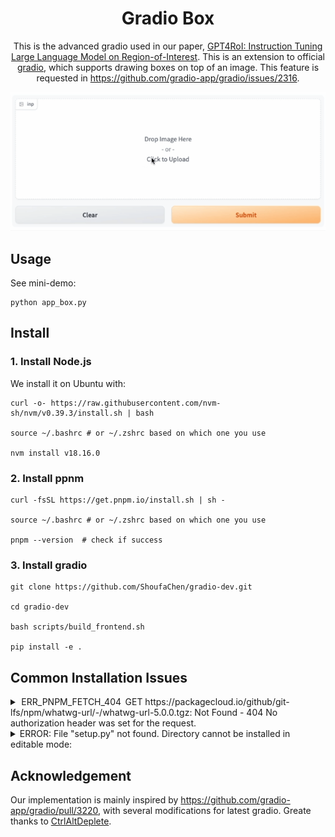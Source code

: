 
<div align="center">

# Gradio Box

This is the advanced gradio used in our paper, [GPT4RoI: Instruction Tuning Large Language Model on Region-of-Interest](https://arxiv.org/abs/2307.03601). 
This is an extension to official [gradio](https://gradio.app/), which supports drawing boxes on top of an image.
This feature is requested in https://github.com/gradio-app/gradio/issues/2316.

![teaser](box_demo.gif)
</div>



## Usage

See mini-demo:
```
python app_box.py
```


## Install

### 1. Install Node.js

We install it on Ubuntu with:

```
curl -o- https://raw.githubusercontent.com/nvm-sh/nvm/v0.39.3/install.sh | bash

source ~/.bashrc # or ~/.zshrc based on which one you use

nvm install v18.16.0
```


### 2. Install ppnm

```
curl -fsSL https://get.pnpm.io/install.sh | sh -

source ~/.bashrc # or ~/.zshrc based on which one you use

pnpm --version  # check if success
```

### 3. Install gradio

```
git clone https://github.com/ShoufaChen/gradio-dev.git

cd gradio-dev

bash scripts/build_frontend.sh

pip install -e .
```


## Common Installation Issues


<details>
<summary>
 ERR_PNPM_FETCH_404  GET https://packagecloud.io/github/git-lfs/npm/whatwg-url/-/whatwg-url-5.0.0.tgz: Not Found - 404
No authorization header was set for the request.
</summary>
<br/>
https://github.com/pnpm/pnpm/issues/2933#issuecomment-975886322

```
# Add following in `~/.npmrc` file
@OWNER:registry=https://packagecloud.io/github/git-lfs/npm/
```

</details>


<details>
<summary>
ERROR: File "setup.py" not found. Directory cannot be installed in editable mode:
</summary>
<br/>
Use pip version >= 23.0.1

</details>


## Acknowledgement

Our implementation is mainly inspired by https://github.com/gradio-app/gradio/pull/3220, with several modifications for latest gradio.
Greate thanks to [CtrlAltDeplete](https://github.com/CtrlAltDeplete).

